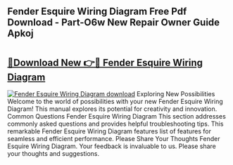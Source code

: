 ## Fender Esquire Wiring Diagram Free Pdf Download - Part-O6w New Repair Owner Guide Apkoj

# <h2><a href="http://dfiyug0.blite.top/?on=Fender+Esquire+Wiring+Diagram">🔗Download New 👉🔴 Fender Esquire Wiring Diagram</a></h2>

[![Fender Esquire Wiring Diagram download](https://i.imgur.com/lujVjoI.png)](http://dfiyug0.blite.top/?on=Fender+Esquire+Wiring+Diagram)
Exploring New Possibilities Welcome to the world of possibilities with your new Fender Esquire Wiring Diagram! This manual explores its potential for creativity and innovation. Common Questions Fender Esquire Wiring Diagram This section addresses commonly asked questions and provides helpful troubleshooting tips. This remarkable Fender Esquire Wiring Diagram features list of features for seamless and efficient performance. Please Share Your Thoughts Fender Esquire Wiring Diagram. Your feedback is invaluable to us. Please share your thoughts and suggestions.
